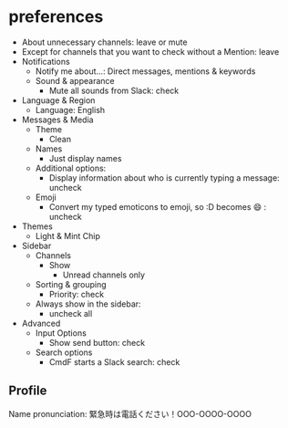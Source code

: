 # preferences
- About unnecessary channels: leave or mute
- Except for channels that you want to check without a Mention: leave
- Notifications
  - Notify me about…: Direct messages, mentions & keywords
  - Sound & appearance
    - Mute all sounds from Slack: check
- Language & Region
  - Language: English
- Messages & Media
  - Theme
    - Clean
  - Names
    - Just display names
  - Additional options:
    - Display information about who is currently typing a message: uncheck
  - Emoji
    - Convert my typed emoticons to emoji, so :D becomes :smile: : uncheck
- Themes
  - Light & Mint Chip
- Sidebar
  - Channels
    - Show
      - Unread channels only
  - Sorting & grouping
    - Priority: check
  - Always show in the sidebar:
    - uncheck all
- Advanced
  - Input Options
    - Show send button: check
  - Search options
    - CmdF starts a Slack search: check
## Profile
Name pronunciation: 緊急時は電話ください！OOO-OOOO-OOOO